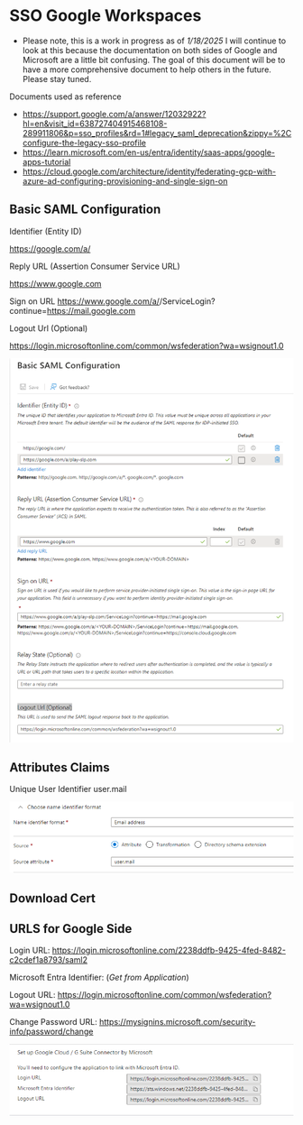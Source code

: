 
# SSO Google Workspaces

* Please note, this is a work in progress as of *1/18/2025* I will continue to look at this because the documentation on both sides of Google and Microsoft are a little bit confusing. The goal of this document will be to have a more comprehensive document to help others in the future. Please stay tuned. 

Documents used as reference
* https://support.google.com/a/answer/12032922?hl=en&visit_id=638727404915468108-289911806&p=sso_profiles&rd=1#legacy_saml_deprecation&zippy=%2Cconfigure-the-legacy-sso-profile
* https://learn.microsoft.com/en-us/entra/identity/saas-apps/google-apps-tutorial
* https://cloud.google.com/architecture/identity/federating-gcp-with-azure-ad-configuring-provisioning-and-single-sign-on


## Basic SAML Configuration



Identifier (Entity ID)

https://google.com/a/<YourGoogleDOMAIN>

Reply URL (Assertion Consumer Service URL)

https://www.google.com

Sign on URL
https://www.google.com/a/<YourGoogleDOMAIN>/ServiceLogin?continue=https://mail.google.com

Logout Url (Optional)

https://login.microsoftonline.com/common/wsfederation?wa=wsignout1.0

![alt text](../Assets/SSOWorkspaces/Image1.png)

## Attributes Claims

Unique User Identifier          user.mail

![](../Assets/SSOWorkspaces/Image2.png)

## Download Cert

## URLS for Google Side

Login URL: https://login.microsoftonline.com/2238ddfb-9425-4fed-8482-c2cdef1a8793/saml2

Microsoft Entra Identifier: (*Get from Application*)

Logout URL: https://login.microsoftonline.com/common/wsfederation?wa=wsignout1.0

Change Password URL: https://mysignins.microsoft.com/security-info/password/change

![alt text](../Assets/SSOWorkspaces/image3.png)
